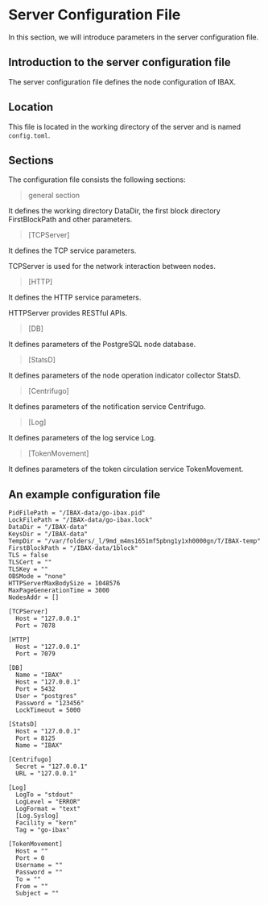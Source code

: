 # Server Configuration File

In this section, we will introduce parameters in the server configuration file. 
## Introduction to the server configuration file

The server configuration file defines the node configuration of IBAX.
## Location

This file is located in the working directory of the server and is named `config.toml`.
## Sections

The configuration file consists the following sections:

> general section

It defines the working directory DataDir, the first block directory FirstBlockPath and other parameters.

> [TCPServer]

It defines the TCP service parameters.

TCPServer is used for the network interaction between nodes.

> [HTTP]

It defines the HTTP service parameters.

HTTPServer provides RESTful APIs.

> [DB]

It defines parameters of the PostgreSQL node database.

> [StatsD]

It defines parameters of the node operation indicator collector StatsD.

> [Centrifugo]

It defines parameters of the notification service Centrifugo.

> [Log]

It defines parameters of the log service Log.

> [TokenMovement]

It defines parameters of the token circulation service TokenMovement.

## An example configuration file
```
PidFilePath = "/IBAX-data/go-ibax.pid"
LockFilePath = "/IBAX-data/go-ibax.lock"
DataDir = "/IBAX-data"
KeysDir = "/IBAX-data"
TempDir = "/var/folders/_l/9md_m4ms1651mf5pbng1y1xh0000gn/T/IBAX-temp"
FirstBlockPath = "/IBAX-data/1block"
TLS = false
TLSCert = ""
TLSKey = ""
OBSMode = "none"
HTTPServerMaxBodySize = 1048576
MaxPageGenerationTime = 3000
NodesAddr = []

[TCPServer]
  Host = "127.0.0.1"
  Port = 7078

[HTTP]
  Host = "127.0.0.1"
  Port = 7079

[DB]
  Name = "IBAX"
  Host = "127.0.0.1"
  Port = 5432
  User = "postgres"
  Password = "123456"
  LockTimeout = 5000

[StatsD]
  Host = "127.0.0.1"
  Port = 8125
  Name = "IBAX"

[Centrifugo]
  Secret = "127.0.0.1"
  URL = "127.0.0.1"

[Log]
  LogTo = "stdout"
  LogLevel = "ERROR"
  LogFormat = "text"
  [Log.Syslog]
  Facility = "kern"
  Tag = "go-ibax"

[TokenMovement]
  Host = ""
  Port = 0
  Username = ""
  Password = ""
  To = ""
  From = ""
  Subject = ""
```
